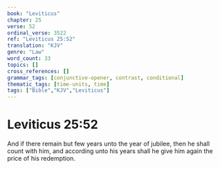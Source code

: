 ```yaml
---
book: "Leviticus"
chapter: 25
verse: 52
ordinal_verse: 3522
ref: "Leviticus 25:52"
translation: "KJV"
genre: "Law"
word_count: 33
topics: []
cross_references: []
grammar_tags: [conjunctive-opener, contrast, conditional]
thematic_tags: [time-units, time]
tags: ["Bible","KJV","Leviticus"]
---
```


# Leviticus 25:52

And if there remain but few years unto the year of jubilee, then he shall count with him, and according unto his years shall he give him again the price of his redemption.
